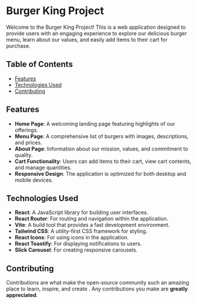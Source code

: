 # Burger King Project

Welcome to the Burger King Project! This is a web application designed to provide users with an engaging experience to explore our delicious burger menu, learn about our values, and easily add items to their cart for purchase.

## Table of Contents

- [Features](#features)
- [Technologies Used](#technologies-used)
- [Contributing](#contributing)


## Features

- **Home Page**: A welcoming landing page featuring highlights of our offerings.
- **Menu Page**: A comprehensive list of burgers with images, descriptions, and prices.
- **About Page**: Information about our mission, values, and commitment to quality.
- **Cart Functionality**: Users can add items to their cart, view cart contents, and manage quantities.
- **Responsive Design**: The application is optimized for both desktop and mobile devices.

## Technologies Used

- **React**: A JavaScript library for building user interfaces.
- **React Router**: For routing and navigation within the application.
- **Vite**: A build tool that provides a fast development environment.
- **Tailwind CSS**: A utility-first CSS framework for styling.
- **React Icons**: For using icons in the application.
- **React Toastify**: For displaying notifications to users.
- **Slick Carousel**: For creating responsive carousels.


## Contributing
Contributions are what make the open-source community such an amazing place to learn, inspire, and create
. Any contributions you make are **greatly appreciated**.
